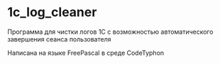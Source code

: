 # 1c_log_cleaner
Программа для чистки логов 1С с возможностью автоматического завершения сеанса пользователя

Написана на языке FreePascal в среде CodeTyphon
